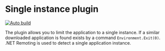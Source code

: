 # Single instance plugin
[![Auto build](https://github.com/DKorablin/Plugin.SingleInstance/actions/workflows/release.yml/badge.svg)](https://github.com/DKorablin/Plugin.SingleInstance/releases/latest)

The plugin allows you to limit the application to a single instance. If a similar downloaded application is found exists by a command `Environment.Exit(0)`.
.NET Remoting is used to detect a single application instance.
